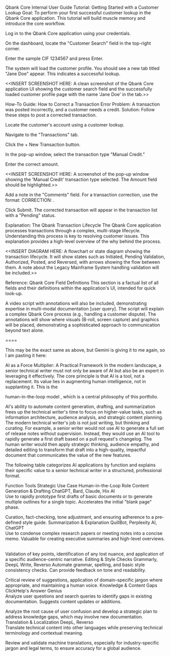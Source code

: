 Qbank Core Internal User Guide
Tutorial: Getting Started with a Customer Lookup
Goal: To perform your first successful customer lookup in the Qbank Core application. This tutorial will build muscle memory and introduce the core workflow.

Log in to the Qbank Core application using your credentials.

On the dashboard, locate the "Customer Search" field in the top-right corner.

Enter the sample CIF 1234567 and press Enter.

The system will load the customer profile. You should see a new tab titled "Jane Doe" appear. This indicates a successful lookup.

<<INSERT SCREENSHOT HERE: A clean screenshot of the Qbank Core application UI showing the customer search field and the successfully loaded customer profile page with the name 'Jane Doe' in the tab.>>

How-To Guide: How to Correct a Transaction Error
Problem: A transaction was posted incorrectly, and a customer needs a credit.
Solution: Follow these steps to post a corrected transaction.

Locate the customer's account using a customer lookup.

Navigate to the "Transactions" tab.

Click the + New Transaction button.

In the pop-up window, select the transaction type "Manual Credit."

Enter the correct amount.

<<INSERT SCREENSHOT HERE: A screenshot of the pop-up window showing the 'Manual Credit' transaction type selected. The Amount field should be highlighted.>>

Add a note in the "Comments" field. For a transaction correction, use the format: CORRECTION: <reason for correction>.

Click Submit. The corrected transaction will appear in the transaction list with a "Pending" status.

Explanation: The Qbank Transaction Lifecycle
The Qbank Core application processes transactions through a complex, multi-stage lifecycle. Understanding this process is key to resolving customer issues. This explanation provides a high-level overview of the why behind the process.

<<INSERT DIAGRAM HERE: A flowchart or state diagram showing the transaction lifecycle. It will show states such as Initiated, Pending Validation, Authorized, Posted, and Reversed, with arrows showing the flow between them. A note about the Legacy Mainframe System handling validation will be included.>>

Reference: Qbank Core Field Definitions
This section is a factual list of all fields and their definitions within the application's UI, intended for quick look-up.

A video script with annotations will also be included, demonstrating expertise in multi-modal documentation [user query]. The script will explain a complex Qbank Core process (e.g., handling a customer dispute). The annotations will show where visuals (B-roll, screen capture) and graphics will be placed, demonstrating a sophisticated approach to communication beyond text alone.


====

This may be the exact same as above, but Gemini is giving it to me again, so I am pasting it here:

AI as a Force Multiplier: A Practical Framework
In the modern landscape, a senior technical writer must not only be aware of AI but also be an expert in leveraging it effectively. The core principle is that AI is a tool, not a replacement. Its value lies in augmenting human intelligence, not in supplanting it. This is the    

human-in-the-loop model , which is a central philosophy of this portfolio.   

AI's ability to automate content generation, drafting, and summarization frees up the technical writer's time to focus on higher-value tasks, such as information architecture, audience analysis, and strategic content planning. The modern technical writer's job is not just writing, but thinking and curating. For example, a senior writer would not use AI to generate a full set of release notes without supervision. Instead, they would use an AI tool to rapidly generate a first draft based on a pull request's changelog. The human writer would then apply strategic thinking, audience empathy, and detailed editing to transform that draft into a high-quality, impactful document that communicates the value of the new features.

The following table categorizes AI applications by function and explains their specific value to a senior technical writer in a structured, professional format.

Function	Tools	Strategic Use Case	Human-in-the-Loop Role
Content Generation & Drafting	ChatGPT, Bard, Claude, Hix AI	
Use to rapidly prototype first drafts of basic documents or to generate multiple outlines for a single topic. Accelerates the initial "blank page" phase.   

Curation, fact-checking, tone adjustment, and ensuring adherence to a pre-defined style guide.
Summarization & Explanation	QuillBot, Perplexity AI, ChatGPT	
Use to condense complex research papers or meeting notes into a concise memo. Valuable for creating executive summaries and high-level overviews.   

Validation of key points, identification of any lost nuance, and application of a specific audience-centric narrative.
Editing & Style Checks	Grammarly, DeepL Write, Reverso	
Automate grammar, spelling, and basic style consistency checks. Can provide feedback on tone and readability.   

Critical review of suggestions, application of domain-specific jargon where appropriate, and maintaining a human voice.
Knowledge & Content Gaps	ClickHelp's Answer Genius	
Analyze user questions and search queries to identify gaps in existing documentation. Suggests content updates or additions.   

Analyze the root cause of user confusion and develop a strategic plan to address knowledge gaps, which may involve new documentation.
Translation & Localization	DeepL, Reverso	
Translate technical content into other languages while preserving technical terminology and contextual meaning.   

Review and validate machine translations, especially for industry-specific jargon and legal terms, to ensure accuracy for a global audience.
